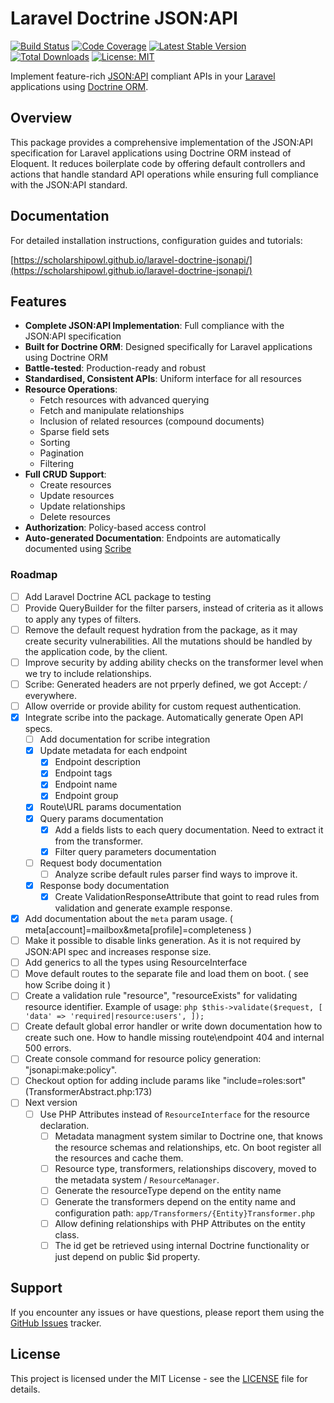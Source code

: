 # Laravel Doctrine JSON:API

<!-- Badges -->
[![Build Status](https://img.shields.io/github/actions/workflow/status/ScholarshipOwl/laravel-doctrine-jsonapi/ci.yml?branch=main)](https://github.com/ScholarshipOwl/laravel-doctrine-jsonapi/actions)
[![Code Coverage](https://img.shields.io/codecov/c/github/ScholarshipOwl/laravel-doctrine-jsonapi)](https://codecov.io/gh/ScholarshipOwl/laravel-doctrine-jsonapi)
[![Latest Stable Version](https://img.shields.io/packagist/v/sowl/laravel-doctrine-jsonapi)](https://packagist.org/packages/sowl/laravel-doctrine-jsonapi)
[![Total Downloads](https://img.shields.io/packagist/dt/sowl/laravel-doctrine-jsonapi)](https://packagist.org/packages/sowl/laravel-doctrine-jsonapi)
[![License: MIT](https://img.shields.io/badge/License-MIT-yellow.svg)](https://opensource.org/licenses/MIT)

Implement feature-rich [JSON:API](https://jsonapi.org/) compliant APIs
in your [Laravel](https://laravel.com/) applications using [Doctrine ORM](https://www.doctrine-project.org/).

## Overview
This package provides a comprehensive implementation of the JSON:API specification for Laravel applications using Doctrine ORM instead of Eloquent. It reduces boilerplate code by offering default controllers and actions that handle standard API operations while ensuring full compliance with the JSON:API standard.

## Documentation
For detailed installation instructions, configuration guides and tutorials:

[https://scholarshipowl.github.io/laravel-doctrine-jsonapi/](https://scholarshipowl.github.io/laravel-doctrine-jsonapi/)

## Features
- **Complete JSON:API Implementation**: Full compliance with the JSON:API specification
- **Built for Doctrine ORM**: Designed specifically for Laravel applications using Doctrine ORM
- **Battle-tested**: Production-ready and robust
- **Standardised, Consistent APIs**: Uniform interface for all resources
- **Resource Operations**:
  - Fetch resources with advanced querying
  - Fetch and manipulate relationships
  - Inclusion of related resources (compound documents)
  - Sparse field sets
  - Sorting
  - Pagination
  - Filtering
- **Full CRUD Support**:
  - Create resources
  - Update resources
  - Update relationships
  - Delete resources
- **Authorization**: Policy-based access control
- **Auto-generated Documentation**: Endpoints are automatically documented using [Scribe](https://scribe.readthedocs.io/en/latest/)

### Roadmap
- [ ] Add Laravel Doctrine ACL package to testing
- [ ] Provide QueryBuilder for the filter parsers, instead of criteria as it allows to apply any types of filters.
- [ ] Remove the default request hydration from the package, as it may create security vulnerabilities. All the mutations should be handled by the application code, by the client.
- [ ] Improve security by adding ability checks on the transformer level when we try to include relationships.
- [ ] Scribe: Generated headers are not prperly defined, we got Accept: */* everywhere.
- [ ] Allow override or provide ability for custom request authentication.
- [X] Integrate scribe into the package. Automatically generate Open API specs.
  - [ ] Add documentation for scribe integration
  - [X] Update metadata for each endpoint
    - [X] Endpoint description
    - [X] Endpoint tags
    - [X] Endpoint name
    - [X] Endpoint group
  - [X] Route\URL params documentation
  - [X] Query params documentation
    - [X] Add a fields lists to each query documentation. Need to extract it from the transformer.
    - [X] Filter query parameters documentation
  - [ ] Request body documentation
    - [ ] Analyze scribe default rules parser find ways to improve it.
  - [X] Response body documentation
    - [X] Create ValidationResponseAttribute that goint to read rules from validation and generate example response.
- [X] Add documentation about the `meta` param usage. ( meta[account]=mailbox&meta[profile]=completeness )
- [ ] Make it possible to disable links generation. As it is not required by JSON:API spec and increases response size.
- [ ] Add generics to all the types using ResourceInterface
- [ ] Move default routes to the separate file and load them on boot. ( see how Scribe doing it )
- [ ] Create a validation rule "resource", "resourceExists" for validating resource identifier. Example of usage:
      ```php
      $this->validate($request, [
          'data' => 'required|resource:users',
      ]);
      ```
- [ ] Create default global error handler or write down documentation how to create such one.
      How to handle missing route\endpoint 404 and internal 500 errors.
- [ ] Create console command for resource policy generation: "jsonapi:make:policy".
- [ ] Checkout option for adding include params like "include=roles:sort"  (TransformerAbstract.php:173)
- [ ] Next version
  - [ ] Use PHP Attributes instead of `ResourceInterface` for the resource declaration.
    - [ ] Metadata managment system similar to Doctrine one, that knows the resource schemas and relationships, etc. On boot register all the resources and cache them.
    - [ ] Resource type, transformers, relationships discovery, moved to the metadata system / `ResourceManager`.
    - [ ] Generate the resourceType depend on the entity name
    - [ ] Generate the transformers depend on the entity name and configuration path: `app/Transformers/{Entity}Transformer.php`
    - [ ] Allow defining relationships with PHP Attributes on the entity class.
    - [ ] The id get be retrieved using internal Doctrine functionality or just depend on public $id property.

## Support

If you encounter any issues or have questions, please report them using the [GitHub Issues](https://github.com/ScholarshipOwl/laravel-doctrine-jsonapi/issues) tracker.

## License

This project is licensed under the MIT License - see the [LICENSE](LICENSE) file for details.
